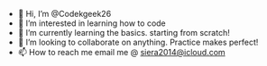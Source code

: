 - 👋 Hi, I’m @Codekgeek26
- 👀 I’m interested in learning how to code
- 🌱 I’m currently learning the basics. starting from scratch!
- 💞️ I’m looking to collaborate on anything. Practice makes perfect!
- 📫 How to reach me email me @ siera2014@icloud.com

<!---
Codekgeek26/Codekgeek26 is a ✨ special ✨ repository because its `README.md` (this file) appears on your GitHub profile.
You can click the Preview link to take a look at your changes.
--->
